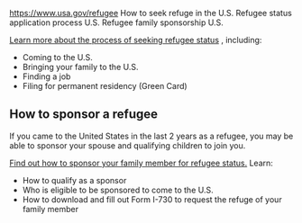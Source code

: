 

https://www.usa.gov/refugee
How to seek refuge in the U.S.
Refugee status application process U.S.
Refugee family sponsorship U.S.

[Learn more about the process of seeking refugee status](https://www.uscis.gov/humanitarian/refugees-and-asylum/refugees)
, including:

* Coming to the U.S.
* Bringing your family to the U.S.
* Finding a job
* Filing for permanent residency (Green Card)

**How to sponsor a refugee**
----------------------------

If you came to the United States in the last 2 years as a refugee, you may be able to sponsor your spouse and qualifying children to join you.

[Find out how to sponsor your family member for refugee status.](https://www.uscis.gov/family/family-of-refugees-and-asylees)
Learn:

* How to qualify as a sponsor
* Who is eligible to be sponsored to come to the U.S.
* How to download and fill out Form I-730 to request the refuge of your family member
